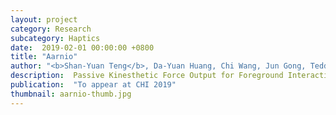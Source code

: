 ```yaml
---
layout: project
category: Research
subcategory: Haptics
date:  2019-02-01 00:00:00 +0800
title: "Aarnio"
author: "<b>Shan-Yuan Teng</b>, Da-Yuan Huang, Chi Wang, Jun Gong, Teddy Seyed,  Xing-Dong Yang, Bing-Yu Chen"
description:  Passive Kinesthetic Force Output for Foreground Interactions on an Interactive Chair.
publication:  "To appear at CHI 2019"
thumbnail: aarnio-thumb.jpg
---
```


